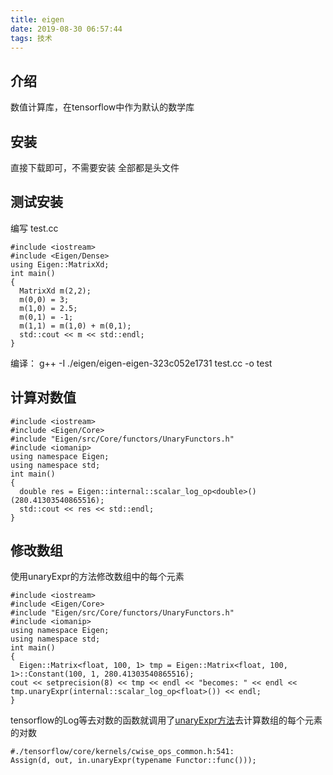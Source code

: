 ```yaml
---
title: eigen
date: 2019-08-30 06:57:44
tags: 技术
---
```

## 介绍
数值计算库，在tensorflow中作为默认的数学库

## 安装
直接下载即可，不需要安装
全部都是头文件

## 测试安装
编写 test.cc
```
#include <iostream>
#include <Eigen/Dense>
using Eigen::MatrixXd;
int main()
{
  MatrixXd m(2,2);
  m(0,0) = 3;
  m(1,0) = 2.5;
  m(0,1) = -1;
  m(1,1) = m(1,0) + m(0,1);
  std::cout << m << std::endl;
}
```
编译：
g++ -I ./eigen/eigen-eigen-323c052e1731 test.cc -o test

## 计算对数值
```
#include <iostream>
#include <Eigen/Core>
#include "Eigen/src/Core/functors/UnaryFunctors.h"
#include <iomanip>
using namespace Eigen;
using namespace std;
int main()
{
  double res = Eigen::internal::scalar_log_op<double>()(280.41303540865516);
  std::cout << res << std::endl;
}
```

## 修改数组
使用unaryExpr的方法修改数组中的每个元素
```
#include <iostream>
#include <Eigen/Core>
#include "Eigen/src/Core/functors/UnaryFunctors.h"
#include <iomanip>
using namespace Eigen;
using namespace std;
int main()
{
  Eigen::Matrix<float, 100, 1> tmp = Eigen::Matrix<float, 100, 1>::Constant(100, 1, 280.41303540865516);
cout << setprecision(8) << tmp << endl << "becomes: " << endl << tmp.unaryExpr(internal::scalar_log_op<float>()) << endl;
}
```

tensorflow的Log等去对数的函数就调用了[unaryExpr方法](http://eigen.tuxfamily.org/dox/classEigen_1_1ArrayBase.html#title85)去计算数组的每个元素的对数
```
#./tensorflow/core/kernels/cwise_ops_common.h:541:
Assign(d, out, in.unaryExpr(typename Functor::func()));
```

